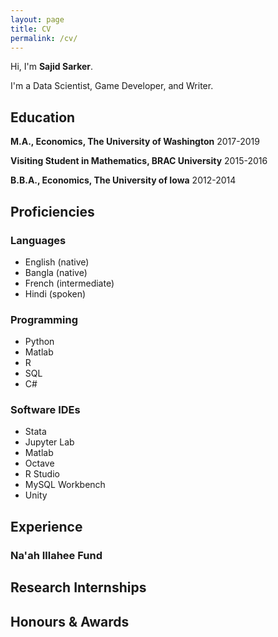 ```yaml
---
layout: page
title: CV
permalink: /cv/
---
```


Hi, I'm **Sajid Sarker**.

I'm a Data Scientist, Game Developer, and Writer.

## Education

**M.A., Economics, The University of Washington**
2017-2019

**Visiting Student in Mathematics, BRAC University**
2015-2016

**B.B.A., Economics, The University of Iowa**
2012-2014

## Proficiencies

### Languages
- English (native)
- Bangla (native)
- French (intermediate)
- Hindi (spoken)

### Programming
- Python
- Matlab
- R
- SQL
- C#

### Software IDEs
- Stata
- Jupyter Lab
- Matlab
- Octave
- R Studio
- MySQL Workbench
- Unity

## Experience

### Na'ah Illahee Fund

## Research Internships

## Honours & Awards
